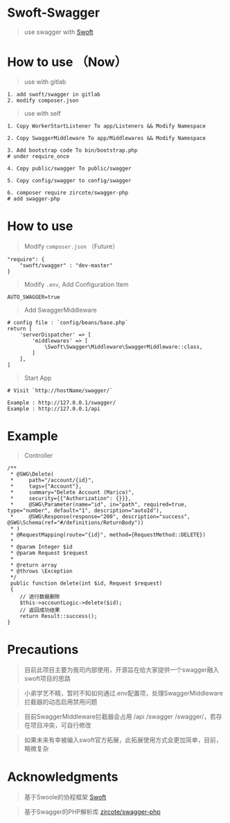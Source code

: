 # Swoft-Swagger

> use swagger with [Swoft](https://github.com/swoft-cloud/swoft)

# How to use （Now）

> use with gitlab

```
1. add swoft/swagger in gitlab
2. modify composer.json
```

> use with self

```
1. Copy WorkerStartListener To app/Listeners && Modify Namespace

2. Copy SwaggerMiddleware To app/Middlewares && Modify Namespace

3. Add bootstrap code To bin/bootstrap.php
# under require_once

4. Copy public/swagger To public/swagger

5. Copy config/swagger to config/swagger

6. composer require zircote/swagger-php
# add swagger-php
```

# How to use 

> Modify `composer.json` （Future）

```
"require": {
    "swoft/swagger" : "dev-master"
}
```

> Modify `.env`, Add Configuration Item

```
AUTO_SWAGGER=true
```

> Add SwaggerMiddleware

```
# config file : `config/beans/base.php`
return [
    'serverDispatcher' => [
        'middlewares' => [
            \Swoft\Swagger\Middleware\SwaggerMiddleware::class,
        ]
    ],
]
```

> Start App

```
# Visit `http://hostName/swagger/`

Example : http://127.0.0.1/swagger/
Example : http://127.0.0.1/api
```

# Example

> Controller

```
/**
 * @SWG\Delete(
 *     path="/account/{id}",
 *     tags={"Account"},
 *     summary="Delete Account (Marico)",
 *     security={{"Authorization": {}}},
 *     @SWG\Parameter(name="id", in="path", required=true, type="number", default="1", description="autoId"),
 *     @SWG\Response(response="200", description="success", @SWG\Schema(ref="#/definitions/ReturnBody"))
 * )
 * @RequestMapping(route="{id}", method={RequestMethod::DELETE})
 *
 * @param Integer $id
 * @param Request $request
 *
 * @return array
 * @throws \Exception
 */
 public function delete(int $id, Request $request)
 {
    // 进行数据删除
    $this->accountLogic->delete($id);
    // 返回成功结果
    return Result::success();
}
```

# Precautions

> 目前此项目主要为我司内部使用，开源旨在给大家提供一个swagger融入swoft项目的思路

> 小弟学艺不精，暂时不知如何通过.env配置项，处理SwaggerMiddleware拦截器的动态启用禁用问题

> 目前SwaggerMiddleware拦截器会占用 /api /swagger /swagger/，若存在项目冲突，可自行修改

> 如果未来有幸被编入swoft官方拓展，此拓展使用方式会更加简单，目前，略微复杂

# Acknowledgments

> 基于Swoole的协程框架 [Swoft](https://github.com/swoft-cloud/swoft)

> 基于Swagger的PHP解析库 [zircote/swagger-php](https://github.com/zircote/swagger-php)
